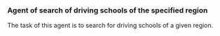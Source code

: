 ### Agent of search of driving schools of the specified region

The task of this agent is to search for driving schools of a given region.

